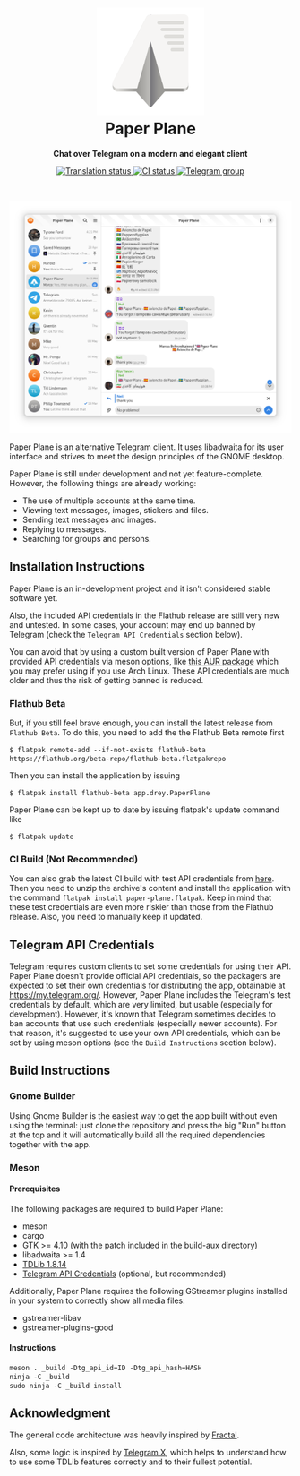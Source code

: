 <h1 align="center">
  <img src="data/icons/app.drey.PaperPlane.svg" alt="Paper Plane" width="192" height="192"/>
  <br>
  Paper Plane
</h1>

<p align="center"><strong>Chat over Telegram on a modern and elegant client</strong></p>

<p align="center">
  <a href="https://hosted.weblate.org/engage/paper-plane/">
    <img src="https://hosted.weblate.org/widgets/paper-plane/-/main/svg-badge.svg" alt="Translation status" />
  </a>
  <a href="https://github.com/paper-plane-developers/paper-plane/actions/workflows/ci.yml">
    <img src="https://github.com/paper-plane-developers/paper-plane/actions/workflows/ci.yml/badge.svg" alt="CI status"/>
  </a>
  <a href="https://t.me/paperplanechat">
    <img src="https://img.shields.io/static/v1?label=Chat&message=@paperplanechat&color=blue&logo=telegram" alt="Telegram group">
  </a>
</p>

<br>

<p align="center">
  <img width=600 src="data/resources/screenshots/screenshot1.png" alt="Screenshot"/>
</p>

Paper Plane is an alternative Telegram client.
It uses libadwaita for its user interface and strives to meet the design principles of the GNOME desktop.

Paper Plane is still under development and not yet feature-complete.
However, the following things are already working:

- The use of multiple accounts at the same time.
- Viewing text messages, images, stickers and files.
- Sending text messages and images.
- Replying to messages.
- Searching for groups and persons.

## Installation Instructions

Paper Plane is an in-development project and it isn't considered stable software yet.

Also, the included API credentials in the Flathub release are still very new and untested. In some cases, your account may end up banned by Telegram (check the `Telegram API Credentials` section below).

You can avoid that by using a custom built version of Paper Plane with provided API credentials via meson options, like [this AUR package](https://aur.archlinux.org/packages/paper-plane-git) which you may prefer using if you use Arch Linux. These API credentials
are much older and thus the risk of getting banned is reduced.

### Flathub Beta

But, if you still feel brave enough, you can install the latest release from `Flathub Beta`. To do this, you need to add the the Flathub Beta remote first
```shell
$ flatpak remote-add --if-not-exists flathub-beta https://flathub.org/beta-repo/flathub-beta.flatpakrepo
```
Then you can install the application by issuing
```shell
$ flatpak install flathub-beta app.drey.PaperPlane
```
Paper Plane can be kept up to date by issuing flatpak's update command like
```shell
$ flatpak update
```

### CI Build (Not Recommended)

You can also grab the latest CI build with test API credentials from [here](https://nightly.link/paper-plane-developers/paper-plane/workflows/ci/main).
Then you need to unzip the archive's content and install the application with the command `flatpak install paper-plane.flatpak`. Keep in mind that these test credentials are even more riskier than those from the Flathub release. Also, you need to manually keep it updated.

## Telegram API Credentials

Telegram requires custom clients to set some credentials for using their API. Paper Plane doesn't provide official API credentials, so the packagers are expected to set their own credentials for distributing the app, obtainable at https://my.telegram.org/. However, Paper Plane includes the Telegram's test credentials by default, which are very limited, but usable (especially for development). However, it's known that Telegram sometimes decides to ban accounts that use such credentials (especially newer accounts). For that reason, it's suggested to use your own API credentials, which can be set by using meson options (see the `Build Instructions` section below).

## Build Instructions

### Gnome Builder

Using Gnome Builder is the easiest way to get the app built without even using the terminal: just clone the repository and press the big "Run" button at the top and it will automatically build all the required dependencies together with the app.

### Meson

#### Prerequisites

The following packages are required to build Paper Plane:

- meson
- cargo
- GTK >= 4.10 (with the patch included in the build-aux directory)
- libadwaita >= 1.4
- [TDLib 1.8.14](https://github.com/tdlib/td/commit/8517026415e75a8eec567774072cbbbbb52376c1)
- [Telegram API Credentials](https://my.telegram.org/) (optional, but recommended)

Additionally, Paper Plane requires the following GStreamer plugins installed in your system to correctly show all media files:

- gstreamer-libav
- gstreamer-plugins-good

#### Instructions

```shell
meson . _build -Dtg_api_id=ID -Dtg_api_hash=HASH
ninja -C _build
sudo ninja -C _build install
```

## Acknowledgment

The general code architecture was heavily inspired by [Fractal](https://gitlab.gnome.org/GNOME/fractal).

Also, some logic is inspired by [Telegram X](https://github.com/TGX-Android/Telegram-X), which helps to understand how to use some TDLib features correctly and to their fullest potential.

